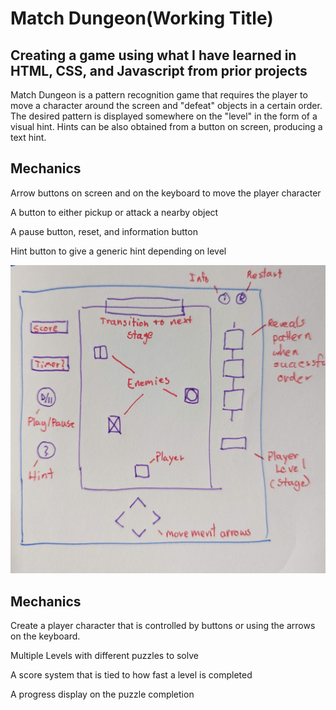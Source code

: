 # Match Dungeon(Working Title)

## Creating a game using what I have learned in HTML, CSS, and Javascript from prior projects

Match Dungeon is a pattern recognition game that requires the player to move a character around the screen and "defeat" objects in a certain order.
The desired pattern is displayed somewhere on the "level" in the form of a visual hint.
Hints can be also obtained from a button on screen, producing a text hint.

## Mechanics

Arrow buttons on screen and on the keyboard to move the player character

A button to either pickup or attack a nearby object

A pause button, reset, and information button

Hint button to give a generic hint depending on level

![](https://github.com/Gyro-trix/MatchDungeon/blob/main/matchDungeonDiagramDraft.jpg)

## Mechanics

Create a player character that is controlled by buttons or using the arrows on the keyboard.

Multiple Levels with different puzzles to solve

A score system that is tied to how fast a level is completed

A progress display on the puzzle completion